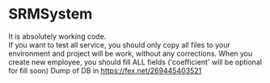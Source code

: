# SRMSystem
It is absolutely working code.</br>
If you want to test all service, you should only copy all files to your environment and project will be work, without any corrections.
When you create new employee, you should fill ALL fields ('coefficient' will be optional for fill soon)
Dump of DB in https://fex.net/269445403521
